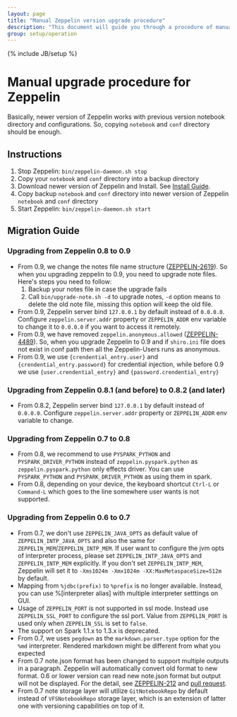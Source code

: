 ```yaml
---
layout: page
title: "Manual Zeppelin version upgrade procedure"
description: "This document will guide you through a procedure of manual upgrade your Apache Zeppelin instance to a newer version. Apache Zeppelin keeps backward compatibility for the notebook file format."
group: setup/operation 
---
```

<!--
Licensed under the Apache License, Version 2.0 (the "License");
you may not use this file except in compliance with the License.
You may obtain a copy of the License at

http://www.apache.org/licenses/LICENSE-2.0

Unless required by applicable law or agreed to in writing, software
distributed under the License is distributed on an "AS IS" BASIS,
WITHOUT WARRANTIES OR CONDITIONS OF ANY KIND, either express or implied.
See the License for the specific language governing permissions and
limitations under the License.
-->
{% include JB/setup %}

# Manual upgrade procedure for Zeppelin

<div id="toc"></div>

Basically, newer version of Zeppelin works with previous version notebook directory and configurations.
So, copying `notebook` and `conf` directory should be enough.

## Instructions
1. Stop Zeppelin: `bin/zeppelin-daemon.sh stop`
2. Copy your `notebook` and `conf` directory into a backup directory
3. Download newer version of Zeppelin and Install. See [Install Guide](../../quickstart/install.html#install).
4. Copy backup `notebook` and `conf` directory into newer version of Zeppelin `notebook` and `conf` directory
5. Start Zeppelin:  `bin/zeppelin-daemon.sh start`

## Migration Guide

### Upgrading from Zeppelin 0.8 to 0.9

 - From 0.9, we change the notes file name structure ([ZEPPELIN-2619](https://issues.apache.org/jira/browse/ZEPPELIN-2619)). So when you upgrading zeppelin to 0.9, you need to upgrade note files. Here's steps you need to follow:
   1. Backup your notes file in case the upgrade fails
   2. Call `bin/upgrade-note.sh -d` to upgrade notes, `-d` option means to delete the old note file, missing this option will keep the old file.
 - From 0.9, Zeppelin server bind `127.0.0.1` by default instead of `0.0.0.0`. Configure `zeppelin.server.addr` property or `ZEPPELIN_ADDR` env variable to change it to `0.0.0.0` if you want to access it remotely.
 - From 0.9, we have removed `zeppelin.anonymous.allowed` ([ZEPPELIN-4489](https://issues.apache.org/jira/browse/ZEPPELIN-4489)). So, when you upgrade Zeppelin to 0.9 and if `shiro.ini` file does not exist in conf path then all the Zeppelin-Users runs as anonymous.
 - From 0.9, we use `{crendential_entry.user}` and `{crendential_entry.password}` for credential injection, while before 0.9 we use `{user.crendential_entry}` and `{password.crendential_entry}`
 
### Upgrading from Zeppelin 0.8.1 (and before) to 0.8.2 (and later)
 - From 0.8.2, Zeppelin server bind `127.0.0.1` by default instead of `0.0.0.0`. Configure `zeppelin.server.addr` property or `ZEPPELIN_ADDR` env variable to change.

### Upgrading from Zeppelin 0.7 to 0.8

 - From 0.8, we recommend to use `PYSPARK_PYTHON` and `PYSPARK_DRIVER_PYTHON` instead of `zeppelin.pyspark.python` as `zeppelin.pyspark.python` only effects driver. You can use `PYSPARK_PYTHON` and `PYSPARK_DRIVER_PYTHON` as using them in spark.
 - From 0.8, depending on your device, the keyboard shortcut `Ctrl-L` or `Command-L` which goes to the line somewhere user wants is not supported. 

### Upgrading from Zeppelin 0.6 to 0.7

 - From 0.7, we don't use `ZEPPELIN_JAVA_OPTS` as default value of `ZEPPELIN_INTP_JAVA_OPTS` and also the same for `ZEPPELIN_MEM`/`ZEPPELIN_INTP_MEM`. If user want to configure the jvm opts of interpreter process, please set `ZEPPELIN_INTP_JAVA_OPTS` and `ZEPPELIN_INTP_MEM` explicitly. If you don't set `ZEPPELIN_INTP_MEM`, Zeppelin will set it to `-Xms1024m -Xmx1024m -XX:MaxMetaspaceSize=512m` by default.
 - Mapping from `%jdbc(prefix)` to `%prefix` is no longer available. Instead, you can use %[interpreter alias] with multiple interpreter setttings on GUI.
 - Usage of `ZEPPELIN_PORT` is not supported in ssl mode. Instead use `ZEPPELIN_SSL_PORT` to configure the ssl port. Value from `ZEPPELIN_PORT` is used only when `ZEPPELIN_SSL` is set to `false`.
 - The support on Spark 1.1.x to 1.3.x is deprecated.
 - From 0.7, we uses `pegdown` as the `markdown.parser.type` option for the `%md` interpreter. Rendered markdown might be different from what you expected
 - From 0.7 note.json format has been changed to support multiple outputs in a paragraph. Zeppelin will automatically convert old format to new format. 0.6 or lower version can read new note.json format but output will not be displayed. For the detail, see [ZEPPELIN-212](http://issues.apache.org/jira/browse/ZEPPELIN-212) and [pull request](https://github.com/apache/zeppelin/pull/1658).
 - From 0.7 note storage layer will utilize `GitNotebookRepo` by default instead of `VFSNotebookRepo` storage layer, which is an extension of latter one with versioning capabilities on top of it.
